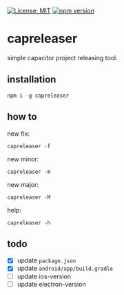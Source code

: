 [![License: MIT](https://img.shields.io/badge/License-MIT-yellow.svg)](https://opensource.org/licenses/MIT) [![npm version](https://badge.fury.io/js/capreleaser.svg)](https://badge.fury.io/js/capreleaser)
# capreleaser
simple capacitor project releasing tool.

## installation
```
npm i -g capreleaser
```
## how to
new fix:
```
capreleaser -f
```

new minor:
```
capreleaser -m
```

new major:
```
capreleaser -M
```

help:
```
capreleaser -h
```

## todo
- [X] update `package.json`
- [X] update `android/app/build.gradle`
- [ ] update ios-version
- [ ] update electron-version
